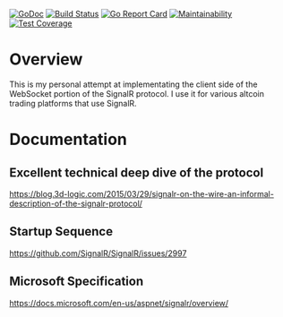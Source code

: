 [![GoDoc](https://godoc.org/github.com/carterjones/signalr?status.svg)](https://godoc.org/github.com/carterjones/signalr)
[![Build Status](https://travis-ci.org/carterjones/signalr.svg?branch=master)](https://travis-ci.org/carterjones/signalr)
[![Go Report Card](https://goreportcard.com/badge/github.com/carterjones/signalr)](https://goreportcard.com/report/github.com/carterjones/signalr)
[![Maintainability](https://api.codeclimate.com/v1/badges/c561e13d50cdd11e97a1/maintainability)](https://codeclimate.com/github/carterjones/signalr/maintainability)
[![Test Coverage](https://api.codeclimate.com/v1/badges/c561e13d50cdd11e97a1/test_coverage)](https://codeclimate.com/github/carterjones/signalr/test_coverage)

# Overview

This is my personal attempt at implementating the client side of the WebSocket portion of the SignalR protocol. I use it for various altcoin trading platforms that use SignalR.

# Documentation

## Excellent technical deep dive of the protocol

https://blog.3d-logic.com/2015/03/29/signalr-on-the-wire-an-informal-description-of-the-signalr-protocol/

## Startup Sequence

https://github.com/SignalR/SignalR/issues/2997

## Microsoft Specification

https://docs.microsoft.com/en-us/aspnet/signalr/overview/
